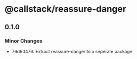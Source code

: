 # @callstack/reassure-danger

## 0.1.0

### Minor Changes

- 76d60476: Extract reassure-danger to a seperate package
